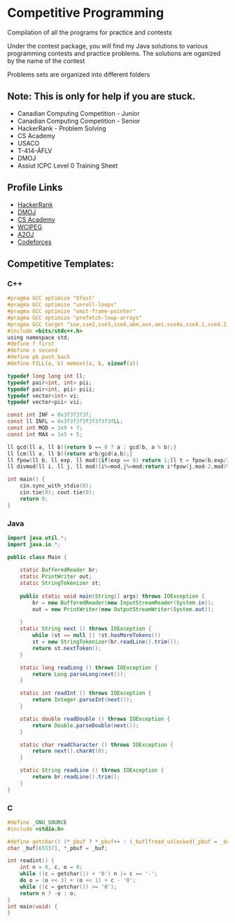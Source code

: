 # Competitive Programming

Compilation of all the programs for practice and contests

Under the contest package, you will find my Java solutions to various programming contests and practice problems. The solutions are oganized by the name of the contest

Problems sets are organized into different folders

## Note: This is only for help if you are stuck.

  - Canadian Computing Competition - Junior
  - Canadian Computing Competition - Senior
  - HackerRank - Problem Solving
  - CS Academy
  - USACO
  - T-414-ÁFLV
  - DMOJ
  - Assiut ICPC Level 0 Training Sheet 

## Profile Links
  - [HackerRank](www.hackerrank.com/TimothyW553)
  - [DMOJ](https://dmoj.ca/user/timothyw553)
  - [CS Academy](https://csacademy.com/user/TimothyW553)
  - [WCIPEG](https://wcipeg.com/user/TimothyW553)
  - [A2OJ](https://a2oj.com/categories)
  - [Codeforces](https://codeforces.com/profile/TimothyW553)

## Competitive Templates:
### C++
```C
#pragma GCC optimize "Ofast"
#pragma GCC optimize "unroll-loops"
#pragma GCC optimize "omit-frame-pointer"
#pragma GCC optimize "prefetch-loop-arrays"
#pragma GCC target "sse,sse2,sse3,sse4,abm,avx,aes,sse4a,sse4.1,sse4.2,mmx,popcnt,tune=native"
#include <bits/stdc++.h>
using namespace std;
#define f first
#define s second
#define pb push_back
#define FILL(a, b) memset(a, b, sizeof(a))

typedef long long int ll;
typedef pair<int, int> pii;
typedef pair<int, pii> piii;
typedef vector<int> vi;
typedef vector<pii> vii;

const int INF = 0x3f3f3f3f;
const ll INFL = 0x3f3f3f3f3f3f3f3fLL;
const int MOD = 1e9 + 7;
const int MAX = 1e5 + 5;

ll gcd(ll a, ll b){return b == 0 ? a : gcd(b, a % b);}
ll lcm(ll a, ll b){return a*b/gcd(a,b);}
ll fpow(ll b, ll exp, ll mod){if(exp == 0) return 1;ll t = fpow(b,exp/2,mod);if(exp&1) return t*t%mod*b%mod;return t*t%mod;}
ll divmod(ll i, ll j, ll mod){i%=mod,j%=mod;return i*fpow(j,mod-2,mod)%mod;}

int main() {
    cin.sync_with_stdio(0);
    cin.tie(0); cout.tie(0);
    return 0;
}
```
### Java
```Java
import java.util.*;
import java.io.*;

public class Main {
    
    static BufferedReader br;
    static PrintWriter out;
    static StringTokenizer st;
    
    public static void main(String[] args) throws IOException {
        br = new BufferedReader(new InputStreamReader(System.in));
        out = new PrintWriter(new OutputStreamWriter(System.out));
   
    }
    static String next () throws IOException {
        while (st == null || !st.hasMoreTokens())
        st = new StringTokenizer(br.readLine().trim());
        return st.nextToken();
    }

    static long readLong () throws IOException {
        return Long.parseLong(next());
    }

    static int readInt () throws IOException {
        return Integer.parseInt(next());
    }

    static double readDouble () throws IOException {
        return Double.parseDouble(next());
    }

    static char readCharacter () throws IOException {
        return next().charAt(0);
    }

    static String readLine () throws IOException {
        return br.readLine().trim();
    }
}
```
### C
```C
#define _GNU_SOURCE
#include <stdio.h>

#define getchar() (*_pbuf ? *_pbuf++ : (_buf[fread_unlocked(_pbuf = _buf, 1, 65536, stdin)] = 0, *_pbuf++))
char _buf[65537], *_pbuf = _buf;

int readint() {
	int n = 0, c, o = 0;
	while ((c = getchar()) < '0') n |= c == '-';
	do o = (o << 3) + (o << 1) + c - '0';
	while ((c = getchar()) >= '0');
	return n ? -o : o;
}
int main(void) {
}
```
